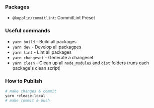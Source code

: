 ### Packages

- `@kopplin/commitlint`: CommitLint Preset

### Useful commands

- `yarn build` - Build all packages
- `yarn dev` - Develop all packagpes
- `yarn lint` - Lint all packages
- `yarn changeset` - Generate a changeset
- `yarn clean` - Clean up all `node_modules` and `dist` folders (runs each package's clean script)

### How to Publish

```bash
# make changes & commit
yarn release-local
# make commit & push
```
